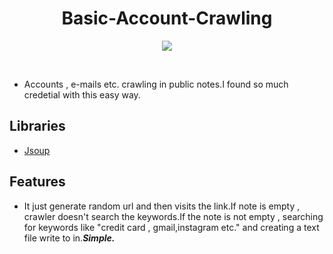
<p align="center">
  <h1 align="center">Basic-Account-Crawling</h1>
</p>




<p align="center">
<img src="https://i.giphy.com/media/26onJIPMeJ6e048ntE/giphy.webp" ></p><br>

* Accounts , e-mails etc. crawling in public notes.I found so much credetial with this easy way.


## Libraries
* [Jsoup](https://jsoup.org/)
  
  
  
  
## Features
* It just generate random url and then visits the link.If note is empty , crawler  doesn't search the keywords.If the note is not empty , searching for keywords like "credit                     card , gmail,instagram etc." and  creating a text file write to in._**Simple.**_


 
